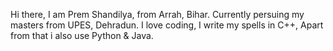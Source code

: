 Hi there, 
I am Prem Shandilya, from Arrah, Bihar. Currently persuing my masters from UPES, Dehradun. I love coding, I write my spells in C++, Apart from that i also use Python & Java.
